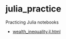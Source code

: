 # julia_practice
Practicing Julia notebooks

* [wealth_inequality.jl.html](./wealth_inequality.jl.html)
